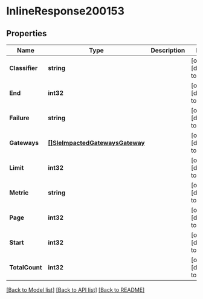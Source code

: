 # InlineResponse200153

## Properties
Name | Type | Description | Notes
------------ | ------------- | ------------- | -------------
**Classifier** | **string** |  | [optional] [default to null]
**End** | **int32** |  | [optional] [default to null]
**Failure** | **string** |  | [optional] [default to null]
**Gateways** | [**[]SleImpactedGatewaysGateway**](sle_impacted_gateways_gateway.md) |  | [optional] [default to null]
**Limit** | **int32** |  | [optional] [default to null]
**Metric** | **string** |  | [optional] [default to null]
**Page** | **int32** |  | [optional] [default to null]
**Start** | **int32** |  | [optional] [default to null]
**TotalCount** | **int32** |  | [optional] [default to null]

[[Back to Model list]](../README.md#documentation-for-models) [[Back to API list]](../README.md#documentation-for-api-endpoints) [[Back to README]](../README.md)

